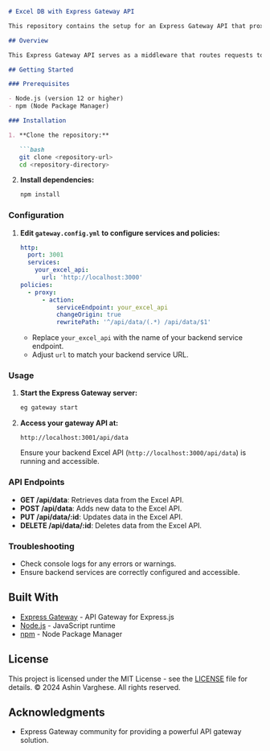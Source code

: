 ```markdown
# Excel DB with Express Gateway API

This repository contains the setup for an Express Gateway API that proxies requests to a backend Excel API service.

## Overview

This Express Gateway API serves as a middleware that routes requests to an Excel API backend. It provides a centralized point of access and includes basic policies for managing API traffic.

## Getting Started

### Prerequisites

- Node.js (version 12 or higher)
- npm (Node Package Manager)

### Installation

1. **Clone the repository:**

   ```bash
   git clone <repository-url>
   cd <repository-directory>
   ```

2. **Install dependencies:**

   ```bash
   npm install
   ```

### Configuration

1. **Edit `gateway.config.yml` to configure services and policies:**

   ```yaml
   http:
     port: 3001
     services:
       your_excel_api:
         url: 'http://localhost:3000'
   policies:
     - proxy:
         - action:
             serviceEndpoint: your_excel_api
             changeOrigin: true
             rewritePath: '^/api/data/(.*) /api/data/$1'
   ```

   - Replace `your_excel_api` with the name of your backend service endpoint.
   - Adjust `url` to match your backend service URL.

### Usage

1. **Start the Express Gateway server:**

   ```bash
   eg gateway start
   ```

2. **Access your gateway API at:**

   ```plaintext
   http://localhost:3001/api/data
   ```

   Ensure your backend Excel API (`http://localhost:3000/api/data`) is running and accessible.

### API Endpoints

- **GET /api/data**: Retrieves data from the Excel API.
- **POST /api/data**: Adds new data to the Excel API.
- **PUT /api/data/:id**: Updates data in the Excel API.
- **DELETE /api/data/:id**: Deletes data from the Excel API.

### Troubleshooting

- Check console logs for any errors or warnings.
- Ensure backend services are correctly configured and accessible.

## Built With

- [Express Gateway](https://www.express-gateway.io/) - API Gateway for Express.js
- [Node.js](https://nodejs.org/) - JavaScript runtime
- [npm](https://www.npmjs.com/) - Node Package Manager

## License

This project is licensed under the MIT License - see the [LICENSE](LICENSE) file for details.
© 2024 Ashin Varghese. All rights reserved.

## Acknowledgments

- Express Gateway community for providing a powerful API gateway solution.
```

